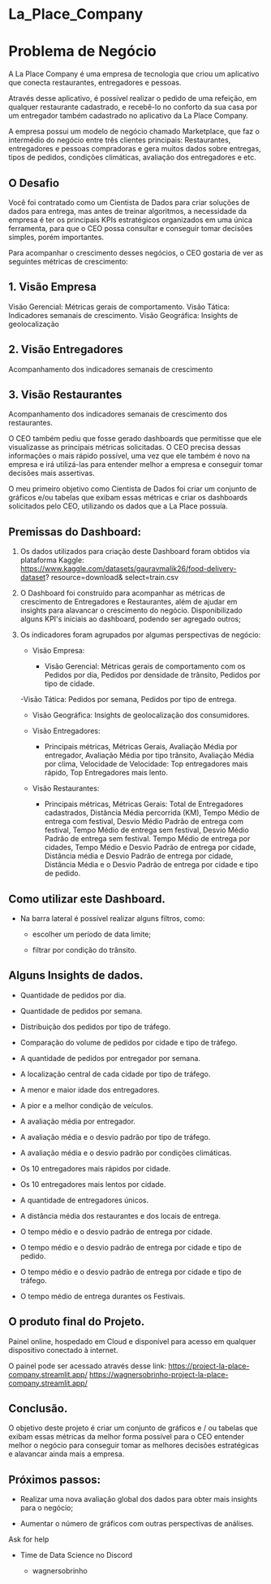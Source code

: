 # La_Place_Company

# Problema de Negócio 

 

A La Place Company é uma empresa de tecnologia que criou um aplicativo que conecta restaurantes, entregadores e pessoas. 

Através desse aplicativo, é possível realizar o pedido de uma refeição, em qualquer restaurante cadastrado, e recebê-lo no conforto da sua casa por um entregador também cadastrado no aplicativo da La Place Company.  

A empresa possui um modelo de negócio chamado Marketplace, que faz o intermédio do negócio entre três clientes principais: Restaurantes, entregadores e pessoas compradoras e gera muitos dados sobre entregas, tipos de pedidos, condições climáticas, avaliação dos entregadores e etc.  


     

## O Desafio 

Você foi contratado como um Cientista de Dados para criar soluções de dados para entrega, mas antes de treinar algoritmos, a necessidade da empresa é ter os principais KPIs estratégicos organizados em uma única ferramenta, para que o CEO possa consultar e conseguir tomar decisões simples, porém importantes. 

 Para acompanhar o crescimento desses negócios, o CEO gostaria de ver as seguintes métricas de crescimento: 

  

## 1. Visão Empresa 
 Visão Gerencial: Métricas gerais de comportamento. 
 Visão Tática: Indicadores semanais de crescimento. 
 Visão Geográfica: Insights de geolocalização 

   
## 2. Visão Entregadores 
 Acompanhamento dos indicadores semanais de crescimento   

  
## 3. Visão Restaurantes 
 Acompanhamento dos indicadores semanais de crescimento dos restaurantes. 

    

O CEO também pediu que fosse gerado dashboards que permitisse que ele visualizasse as principais métricas solicitadas. O CEO precisa dessas informações o mais rápido possível, uma vez que ele também é novo na empresa e irá utilizá-las para entender melhor a empresa e conseguir tomar decisões mais assertivas. 

  
O meu primeiro objetivo como Cientista de Dados foi criar um conjunto de gráficos e/ou tabelas que exibam essas métricas e criar os dashboards solicitados pelo CEO, utilizando os dados que a La Place possuía. 


	 
 

## Premissas do Dashboard: 

1. Os dados utilizados para criação deste Dashboard foram obtidos via plataforma Kaggle: 
https://www.kaggle.com/datasets/gauravmalik26/food-delivery-dataset? resource=download& select=train.csv 

 
2. O Dashboard foi construído para acompanhar as métricas de crescimento de Entregadores e Restaurantes, além de ajudar em insights para alavancar o crescimento do negócio. Disponibilizado alguns KPI's iniciais ao dashboard, podendo ser agregado outros; 

 
3. Os indicadores foram agrupados por algumas perspectivas de negócio: 

 

	- Visão Empresa: 

      - Visão Gerencial: Métricas gerais de comportamento com os Pedidos por dia, Pedidos por densidade de trânsito, Pedidos por tipo de cidade.  

    -Visão Tática: Pedidos por semana, Pedidos por tipo de entrega. 

      - Visão Geográfica:  Insights de geolocalização dos consumidores. 

  

	- Visão Entregadores: 

      - Principais métricas, Métricas Gerais, Avaliação Média por entregador, Avaliação Média por tipo trânsito, Avaliação Média por clima, Velocidade de Velocidade: Top entregadores mais rápido, Top Entregadores mais lento. 

            

	- Visão Restaurantes: 

       - Principais métricas, Métricas Gerais: Total de Entregadores cadastrados, Distância Média percorrida (KM), Tempo Médio de entrega com festival, Desvio Médio Padrão de entrega com festival, Tempo Médio de entrega sem festival, Desvio Médio Padrão de entrega sem festival. Tempo Médio de entrega por cidades, Tempo Médio e Desvio Padrão de entrega por cidade, Distância média e Desvio Padrão de entrega por cidade, Distância Média e o Desvio Padrão de entrega por cidade e tipo de pedido.     

 

       

## Como utilizar este Dashboard. 

- Na barra lateral é possível realizar alguns filtros, como: 

    - escolher um período de data limite;     

     - filtrar por condição do trânsito. 

       

 

## Alguns Insights de dados. 

- 	Quantidade de pedidos por dia. 

- 	Quantidade de pedidos por semana. 

- 	Distribuição dos pedidos por tipo de tráfego. 

- 	Comparação do volume de pedidos por cidade e tipo de tráfego. 

- 	A quantidade de pedidos por entregador por semana. 

- 	A localização central de cada cidade por tipo de tráfego. 

- 	A menor e maior idade dos entregadores. 

- 	A pior e a melhor condição de veículos. 

- 	A avaliação média por entregador. 

- 	A avaliação média e o desvio padrão por tipo de tráfego. 

- 	A avaliação média e o desvio padrão por condições climáticas. 

- 	Os 10 entregadores mais rápidos por cidade. 

- 	Os 10 entregadores mais lentos por cidade. 

- 	A quantidade de entregadores únicos. 

- 	A distância média dos restaurantes e dos locais de entrega. 

- 	O tempo médio e o desvio padrão de entrega por cidade. 

- 	O tempo médio e o desvio padrão de entrega por cidade e tipo de pedido. 

- 	O tempo médio e o desvio padrão de entrega por cidade e tipo de tráfego. 

- 	O tempo médio de entrega durantes os Festivais. 

 

  

## O produto final do Projeto. 

Painel online, hospedado em Cloud e disponível para acesso em qualquer dispositivo conectado à internet. 

O painel pode ser acessado através desse link: https://project-la-place-company.streamlit.app/  https://wagnersobrinho-project-la-place-company.streamlit.app/ 

  

## Conclusão. 

O objetivo deste projeto é criar um conjunto de gráficos e / ou tabelas que exibam essas métricas da melhor forma possível para o CEO entender melhor o negócio para conseguir tomar as melhores decisões estratégicas e alavancar ainda mais a empresa. 

  

## Próximos passos: 
  

- Realizar uma nova avaliação global dos dados para obter mais insights para o negócio; 

- Aumentar o número de gráficos com outras perspectivas de análises. 

             

 

Ask for help 

- Time de Data Science no Discord 

  - wagnersobrinho   
